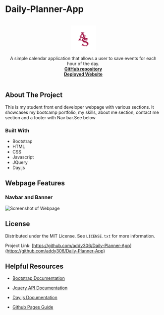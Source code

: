 # Daily-Planner-App

<!-- PROJECT LOGO -->
<br />
<div align="center">
  <a href="https://github.com/addy306/Daily-Planner-App">
    <img src="images/AS-logo.png" alt="Logo" width="80" height="80">
  </a>



  <p align="center">
    A simple calendar application that allows a user to save events for each hour of the day.
    <br />
    <a href="https://github.com/addy306/Daily-Planner-App"><strong>GitHub repository</strong></a>
    <br />
    <a href="https://addy306.github.io/Daily-Planner-App/"><strong>Deployed Website</strong></a>
    <br />
    <br />
    
  </p>
</div>


<!-- ABOUT THE PROJECT -->
## About The Project

This is my student front end developer webpage with various sections. It showcases my bootcamp portfolio, my skills, about me section, contact me section and a footer with Nav bar.See below 

### Built With


* Bootstrap
* HTML
* CSS
* Javascript
* JQuery
* Day.js


## Webpage Features

### Navbar and Banner
![Screenshot of Webpage](./images/bootstrap-portfolio.jpg)



<!-- LICENSE -->
## License

Distributed under the MIT License. See `LICENSE.txt` for more information.



Project Link: [https://github.com/addy306/Daily-Planner-App](https://github.com/addy306/Daily-Planner-App)

## Helpful Resources

- [Bootstrap Documentation](https://getbootstrap.com/docs/5.3/getting-started/introduction/)

- [Jquery API Documentation](https://api.jquery.com/)

- [Day.js Documentation](https://day.js.org/)

- [Github Pages Guide](https://pages.github.com/)



